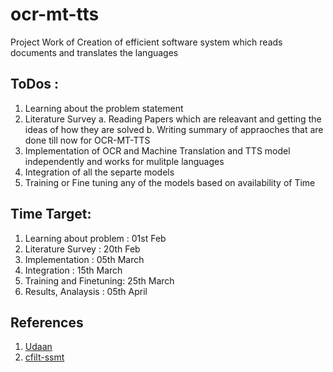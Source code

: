 # ocr-mt-tts
Project Work of Creation of efficient software system which reads documents and translates the languages 


## ToDos :

1. Learning about the problem statement
2. Literature Survey 
    a. Reading Papers which are releavant and getting the ideas of how they are solved
    b. Writing summary of appraoches that are done till now for OCR-MT-TTS   
3. Implementation of OCR and Machine Translation and TTS model independently and works for mulitple languages
4. Integration of all the separte models
5. Training or Fine tuning any of the models based on availability of Time


## Time Target:

1. Learning about problem : 01st Feb
2. Literature Survey      : 20th Feb
3. Implementation         : 05th March
4. Integration            : 15th March
5. Training and Finetuning: 25th March
6. Results, Analaysis     : 05th April


## References

1. [Udaan](https://udaanproject.org/)
2. [cfilt-ssmt](https://www.cfilt.iitb.ac.in/ssmt/speech2speech)